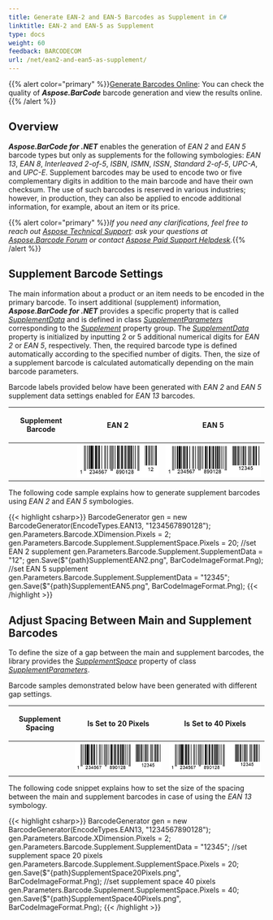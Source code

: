 ```yaml
---
title: Generate EAN-2 and EAN-5 Barcodes as Supplement in C#
linktitle: EAN-2 and EAN-5 as Supplement
type: docs
weight: 60
feedback: BARCODECOM
url: /net/ean2-and-ean5-as-supplement/
---
```

{{% alert color="primary" %}}[Generate Barcodes Online](https://products.aspose.app/barcode/generate): You can check the quality of ***Aspose.BarCode*** barcode generation and view the results online.{{% /alert %}}

## **Overview**
***Aspose.BarCode for .NET*** enables the generation of *EAN 2* and *EAN 5* barcode types but only as supplements for the following symbologies: *EAN 13*, *EAN 8*, *Interleaved 2-of-5*, *ISBN*, *ISMN*, *ISSN*, *Standard 2-of-5*, *UPC-A*, and *UPC-E*. Supplement barcodes may be used to encode two or five complementary digits in addition to the main barcode and have their own checksum. The use of such barcodes is reserved in various industries; however, in production, they can also be applied to encode additional information, for example, about an item or its price. 
  
{{% alert color="primary" %}}*If you need any clarifications, feel free to reach out [Aspose Technical Support](/barcode/net/technical-support/): ask your questions at [Aspose.Barcode Forum](https://forum.aspose.com/c/barcode/13) or contact [Aspose Paid Support Helpdesk](https://helpdesk.aspose.com/).*{{% /alert %}}
  
## **Supplement Barcode Settings**
The main information about a product or an item needs to be encoded in the primary barcode. To insert additional (supplement) information, ***Aspose.BarCode for .NET*** provides a specific property that is called [*SupplementData*](https://reference.aspose.com/barcode/net/aspose.barcode.generation/supplementparameters/properties/supplementdata) and is defined in class [*SupplementParameters*](https://reference.aspose.com/barcode/net/aspose.barcode.generation/supplementparameters) corresponding to the [*Supplement*](https://reference.aspose.com/barcode/net/aspose.barcode.generation/barcodeparameters/properties/supplement) property group. The [*SupplementData*](https://reference.aspose.com/barcode/net/aspose.barcode.generation/supplementparameters/properties/supplementdata) property is initialized by inputting 2 or 5 additional numerical digits for *EAN 2* or *EAN 5*, respectively. Then, the required barcode type is defined automatically according to the specified number of digits. Then, the size of a supplement barcode is calculated automatically depending on the main barcode parameters.  
  
Barcode labels provided below have been generated with *EAN 2* and *EAN 5* supplement data settings enabled for *EAN 13* barcodes.

|<p align="center">**Supplement Barcode**</p>|<p align="center">**EAN 2**</p>|<p align="center">**EAN 5**</p>|
| :-: | :-: | :-: |
| |<img src="supplementean2.png">|<img src="supplementean5.png">|
  
The following code sample explains how to generate supplement barcodes using *EAN 2* and *EAN 5* symbologies.
    
{{< highlight csharp>}}
BarcodeGenerator gen = new BarcodeGenerator(EncodeTypes.EAN13, "1234567890128");
gen.Parameters.Barcode.XDimension.Pixels = 2;
gen.Parameters.Barcode.Supplement.SupplementSpace.Pixels = 20;
//set EAN 2 supplement
gen.Parameters.Barcode.Supplement.SupplementData = "12";
gen.Save($"{path}SupplementEAN2.png", BarCodeImageFormat.Png);
//set EAN 5 supplement
gen.Parameters.Barcode.Supplement.SupplementData = "12345";
gen.Save($"{path}SupplementEAN5.png", BarCodeImageFormat.Png);
{{< /highlight >}}

## **Adjust Spacing Between Main and Supplement Barcodes**
To define the size of a gap between the main and supplement barcodes, the library provides the [*SupplementSpace*](https://reference.aspose.com/barcode/net/aspose.barcode.generation/supplementparameters/properties/supplementspace) property of class [*SupplementParameters*](https://reference.aspose.com/barcode/net/aspose.barcode.generation/supplementparameters).  
  
Barcode samples demonstrated below have been generated with different gap settings.  
  
|<p align="center">**Supplement Spacing**</p>|<p align="center">**Is Set to 20 Pixels**</p>|<p align="center">**Is Set to 40 Pixels**</p>|
| :-: | :-: | :-: |
| |<img src="supplementspace20pixels.png">|<img src="supplementspace40pixels.png">|
  
The following code snippet explains how to set the size of the spacing between the main and supplement barcodes in case of using the *EAN 13* symbology.
  
{{< highlight csharp>}}
BarcodeGenerator gen = new BarcodeGenerator(EncodeTypes.EAN13, "1234567890128");
gen.Parameters.Barcode.XDimension.Pixels = 2;
gen.Parameters.Barcode.Supplement.SupplementData = "12345";
//set supplement space 20 pixels
gen.Parameters.Barcode.Supplement.SupplementSpace.Pixels = 20;
gen.Save($"{path}SupplementSpace20Pixels.png", BarCodeImageFormat.Png);
//set supplement space 40 pixels
gen.Parameters.Barcode.Supplement.SupplementSpace.Pixels = 40;
gen.Save($"{path}SupplementSpace40Pixels.png", BarCodeImageFormat.Png);
{{< /highlight >}}